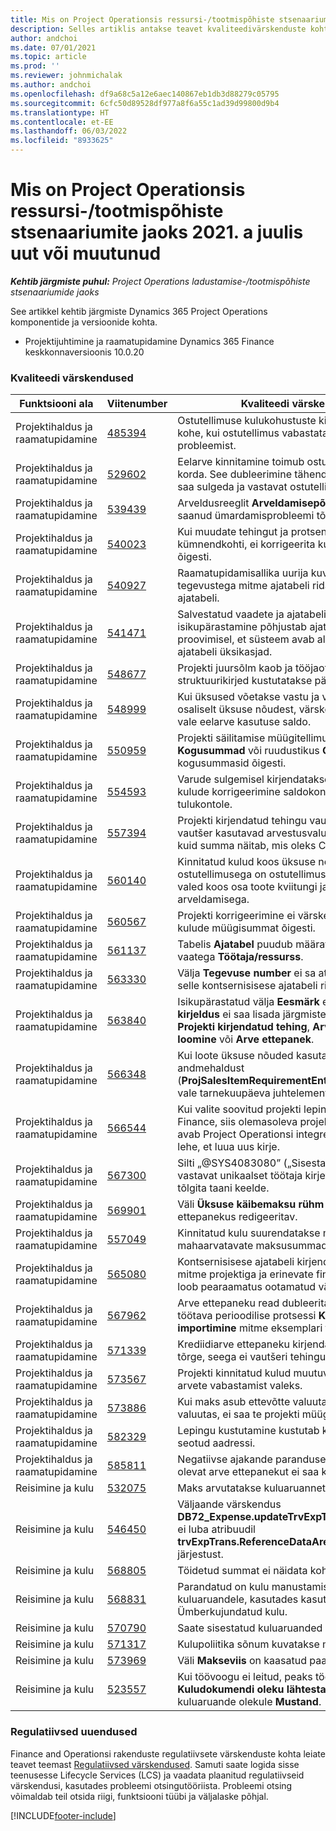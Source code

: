 ```yaml
---
title: Mis on Project Operationsis ressursi-/tootmispõhiste stsenaariumite jaoks 2021. a juulis uut või muutunud
description: Selles artiklis antakse teavet kvaliteedivärskenduste kohta, mis on saadaval 2021. aasta juulis project Operationsi väljaandes ladustatud/tootmispõhiste stsenaariumide jaoks.
author: andchoi
ms.date: 07/01/2021
ms.topic: article
ms.prod: ''
ms.reviewer: johnmichalak
ms.author: andchoi
ms.openlocfilehash: df9a68c5a12e6aec140867eb1db3d88279c05795
ms.sourcegitcommit: 6cfc50d89528df977a8f6a55c1ad39d99800d9b4
ms.translationtype: HT
ms.contentlocale: et-EE
ms.lasthandoff: 06/03/2022
ms.locfileid: "8933625"
---
```

# <a name="whats-new-or-changed-in-project-operations-july-2021-for-stockedproduction-based-scenarios"></a>Mis on Project Operationsis ressursi-/tootmispõhiste stsenaariumite jaoks 2021. a juulis uut või muutunud

_**Kehtib järgmiste puhul:** Project Operations ladustamise-/tootmispõhiste stsenaariumide jaoks_

See artikkel kehtib järgmiste Dynamics 365 Project Operations komponentide ja versioonide kohta.

- Projektijuhtimine ja raamatupidamine Dynamics 365 Finance keskkonnaversioonis 10.0.20
 
### <a name="quality-updates"></a>Kvaliteedi värskendused
                                                                                                                                                                                  
| Funktsiooni ala                      | Viitenumber| Kvaliteedi värskendus                                                                                                                                                                          |
|-----------------------------------|--------|---------------------------------------------------------------------------------------------------------------------------------------------------------------------------------|
| Projektihaldus ja raamatupidamine | [485394](https://fix.lcs.dynamics.com/Issue/Details/?bugId=485394) | Ostutellimuse kulukohustuste kirjed kustutatakse kohe, kui ostutellimus vabastatakse ostutellimuse probleemist.                                                                           |
| Projektihaldus ja raamatupidamine | [529602](https://fix.lcs.dynamics.com/Issue/Details/?bugId=529602) | Eelarve kinnitamine toimub ostutellimuses kaks korda. See dubleerimine tähendab, et tellimust ei saa sulgeda ja vastavat ostutellimust ei looda.                                                                                                                        |
| Projektihaldus ja raamatupidamine | [539439](https://fix.lcs.dynamics.com/Issue/Details/?bugId=539439) | Arveldusreeglit **Arveldamisepõhine protsent** ei saanud ümardamisprobleemi tõttu lõpule viia.                                                                              |
| Projektihaldus ja raamatupidamine | [540023](https://fix.lcs.dynamics.com/Issue/Details/?bugId=540023) | Kui muudate tehingut ja protsendil on kümnendkohti, ei korrigeerita kulu ja müügihinna õigesti.                                      |
| Projektihaldus ja raamatupidamine | [540927](https://fix.lcs.dynamics.com/Issue/Details/?bugId=540927) | Raamatupidamisallika uurija kuvab erinevate tegevustega mitme ajatabeli ridade jaoks ühe ajatabeli.                                      |
| Projektihaldus ja raamatupidamine | [541471](https://fix.lcs.dynamics.com/Issue/Details/?bugId=541471) | Salvestatud vaadete ja ajatabeli rea üksikasjade isikupärastamine põhjustab ajatabeli avamise proovimisel, et süsteem avab alati loendi esimese ajatabeli üksikasjad.  |
| Projektihaldus ja raamatupidamine | [548677](https://fix.lcs.dynamics.com/Issue/Details/?bugId=548677) | Projekti juursõlm kaob ja tööjaotuse struktuurikirjed kustutatakse pärast importimist.                                                                                             |
| Projektihaldus ja raamatupidamine | [548999](https://fix.lcs.dynamics.com/Issue/Details/?bugId=548999) | Kui üksused võetakse vastu ja väljastatakse osaliselt üksuse nõudest, värskendab süsteem vale eelarve kasutuse saldo. |
| Projektihaldus ja raamatupidamine | [550959](https://fix.lcs.dynamics.com/Issue/Details/?bugId=550959) | Projekti säilitamise müügitellimused ei kuva paanil **Kogusummad** või ruudustikus **Ootel arve** kogusummasid õigesti.                                                                  |
| Projektihaldus ja raamatupidamine | [554593](https://fix.lcs.dynamics.com/Issue/Details/?bugId=554593) | Varude sulgemisel kirjendatakse projektiüksuse kulude korrigeerimine saldokontole, mitte kulu- ja tulukontole.                                                            |
| Projektihaldus ja raamatupidamine | [557394](https://fix.lcs.dynamics.com/Issue/Details/?bugId=557394) | Projekti kirjendatud tehingu vautšer ja prognoosi vautšer kasutavad arvestusvaluutana USD-d, kuid summa näitab, mis oleks CAD ekvivalent.              |
| Projektihaldus ja raamatupidamine | [560140](https://fix.lcs.dynamics.com/Issue/Details/?bugId=560140) | Kinnitatud kulud koos üksuse nõudega ja ostutellimusega on ostutellimuse arve protsessis valed koos osa toote kviitungi ja osa arveldamisega.       |
| Projektihaldus ja raamatupidamine | [560567](https://fix.lcs.dynamics.com/Issue/Details/?bugId=560567) | Projekti korrigeerimine ei värskenda kaudsete kulude müügisummat õigesti.                                                                                    |
| Projektihaldus ja raamatupidamine | [561137](https://fix.lcs.dynamics.com/Issue/Details/?bugId=561137) | Tabelis **Ajatabel** puudub määratletud seos vaatega **Töötaja/ressurss**.                                                                                   |
| Projektihaldus ja raamatupidamine | [563330](https://fix.lcs.dynamics.com/Issue/Details/?bugId=563330) | Välja **Tegevuse number** ei sa atäita, kui valite selle kontsernisisese ajatabeli rippmenüüst.                                                                 |
| Projektihaldus ja raamatupidamine | [563840](https://fix.lcs.dynamics.com/Issue/Details/?bugId=563840) | Isikupärastatud välja **Eesmärk** ega **Tegevuse kirjeldus** ei saa lisada järgmistele lehtedele: **Projekti kirjendatud tehing**, **Arve ettepaneku loomine** või **Arve ettepanek**.  |
| Projektihaldus ja raamatupidamine | [566348](https://fix.lcs.dynamics.com/Issue/Details/?bugId=566348) | Kui loote üksuse nõuded kasutades andmehaldust (**ProjSalesItemRequirementEntity**), esitatakse vale tarnekuupäeva juhtelement.                                              |
| Projektihaldus ja raamatupidamine | [566544](https://fix.lcs.dynamics.com/Issue/Details/?bugId=566544) | Kui valite soovitud projekti lepingu ID rakenduses Finance, siis olemasoleva projektielepingu asemel avab Project Operationsi integreeritud keskkond lehe, et luua uus kirje.                                                                                                                 |
| Projektihaldus ja raamatupidamine | [567300](https://fix.lcs.dynamics.com/Issue/Details/?bugId=567300) |  Silti „@SYS4083080” („Sisestatud väärtusele vastavat unikaalset töötaja kirjet ei leita”) ei tõlgita taani keelde.                                |
| Projektihaldus ja raamatupidamine | [569901](https://fix.lcs.dynamics.com/Issue/Details/?bugId=569901) | Väli **Üksuse käibemaksu rühm** pole arve ettepanekus redigeeritav.                                                                               |
| Projektihaldus ja raamatupidamine | [557049](https://fix.lcs.dynamics.com/Issue/Details/?bugId=557049) | Kinnitatud kulu suurendatakse mitte-mahaarvatavate maksusummadega.                                                                                                    |
| Projektihaldus ja raamatupidamine | [565080](https://fix.lcs.dynamics.com/Issue/Details/?bugId=565080) | Kontsernisisese ajatabeli kirjendamine koos mitme projektiga ja erinevate finantsmõõtmetega loob pearaamatus ootamatud väärtused.                             |
| Projektihaldus ja raamatupidamine | [567962](https://fix.lcs.dynamics.com/Issue/Details/?bugId=567962) | Arve ettepaneku read dubleeritakse samal ajal töötava perioodilise protsessi **Koondamisest importimine** mitme eksemplari tõttu.                                      |
| Projektihaldus ja raamatupidamine | [571339](https://fix.lcs.dynamics.com/Issue/Details/?bugId=571339) | Krediidiarve ettepaneku kirjendamisel esine tõrge, seega ei vautšeri tehingud tasakaalus.    |
| Projektihaldus ja raamatupidamine | [573567](https://fix.lcs.dynamics.com/Issue/Details/?bugId=573567) | Projekti kinnitatud kulud muutuvad pärast ootel arvete vabastamist valeks.                                                                             |
| Projektihaldus ja raamatupidamine | [573886](https://fix.lcs.dynamics.com/Issue/Details/?bugId=573886) | Kui maks asub ettevõtte valuutast erinevas valuutas, ei saa te projekti müügitellimust luua.                                      |
| Projektihaldus ja raamatupidamine | [582329](https://fix.lcs.dynamics.com/Issue/Details/?bugId=582329) | Lepingu kustutamine kustutab ka kliendiga seotud aadressi.                                                                                     |
| Projektihaldus ja raamatupidamine | [585811](https://fix.lcs.dynamics.com/Issue/Details/?bugId=585811) | Negatiivse ajakande paranduse tulemuseks olevat arve ettepanekut ei saa kirjendada.                                                                    |
| Reisimine ja kulu                  | [532075](https://fix.lcs.dynamics.com/Issue/Details/?bugId=532075) | Maks arvutatakse kuluaruannetes erinevalt.                                                                                                                  |
| Reisimine ja kulu                  | [546450](https://fix.lcs.dynamics.com/Issue/Details/?bugId=546450) | Väljaande värskendus **DB72_Expense.updateTrvExpTransProjTransId()** ei luba atribuudil **trvExpTrans.ReferenceDataAreaId** uut numrbi järjestust.                    |
| Reisimine ja kulu                  | [568805](https://fix.lcs.dynamics.com/Issue/Details/?bugId=568805) | Töidetud summat ei näidata kohustuslikul väljal.                                                                                                             |
| Reisimine ja kulu                  | [568831](https://fix.lcs.dynamics.com/Issue/Details/?bugId=568831) | Parandatud on kulu manustamise jõudlust kuluaruandele, kasutades kasutajaliidest Ümberkujundatud kulu.                                                            |
| Reisimine ja kulu                  | [570790](https://fix.lcs.dynamics.com/Issue/Details/?bugId=570790) | Saate sisestatud kuluaruanded kustutada.                                                                                           |
| Reisimine ja kulu                  | [571317](https://fix.lcs.dynamics.com/Issue/Details/?bugId=571317) | Kulupoliitika sõnum kuvatakse mitu korda.                                                                                                       |
| Reisimine ja kulu                  | [573969](https://fix.lcs.dynamics.com/Issue/Details/?bugId=573969) | Väli **Makseviis** on kaasatud paanil **Uus kulu**.                                                                                                      |
| Reisimine ja kulu                  | [523557](https://fix.lcs.dynamics.com/Issue/Details/?bugId=523557) | Kui töövoogu ei leitud, peaks tööriist **Kuludokumendi oleku lähtestamine** lähtestama kuluaruande olekule **Mustand**. 

### <a name="regulatory-updates"></a>Regulatiivsed uuendused
Finance and Operationsi rakenduste regulatiivsete värskenduste kohta leiate teavet teemast [Regulatiivsed värskendused](/dynamics365/finance/localizations/regulatory-updates). Samuti saate logida sisse teenusesse Lifecycle Services (LCS) ja vaadata plaanitud regulatiivseid värskendusi, kasutades probleemi otsingutööriista. Probleemi otsing võimaldab teil otsida riigi, funktsiooni tüübi ja väljalaske põhjal.


[!INCLUDE[footer-include](../../includes/footer-banner.md)]
